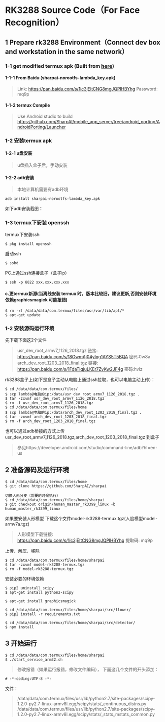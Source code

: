 # RK3288 Source Code（For Face Recognition）

## 1 Prepare rk3288 Environment（Connect dev box and workstation in the same network）

### 1-1 get modified termux apk (Built from [here](https://github.com/SharpAI/mobile_app_server/tree/android_porting/AndroidPorting/Launcher))

#### 1-1-1 From Baidu (sharpai-norootfs-lambda_key.apk)
> Link: https://pan.baidu.com/s/1ic3jEItCNG8mgJQPlHBYhg Password: mq9p
#### 1-1-2 termux Compile
> Use Android studio to build https://github.com/SharpAI/mobile_app_server/tree/android_porting/AndroidPorting/Launcher

### 1-2 安装termux apk
#### 1-2-1 u盘安装
>u盘插入盒子后，手动安装

#### 1-2-2 adb安装
>本地计算机需要有adb环境
```
adb install sharpai-norootfs-lambda_key.apk
```
如下adb安装截图：




### 1-3 termux下安装 openssh

termux下安装ssh
```
$ pkg install openssh
```
启动ssh
```
$ sshd
```

PC上通过ssh连接盒子（盒子ip）
```
$ ssh -p 8022 xxx.xxx.xxx.xxx

```


#### c.更termux新源(当离线安装 termux 时，版本比较旧，建议更新,否则安装环境依赖graphicsmagick 可能报错)
```
$ rm -rf /data/data/com.termux/files/usr/var/lib/apt/*
$ apt-get update
```


### 1-2 安装源码运行环境
先下载下面这2个文件

>usr_dev_root_armv7_1126_2018.tgz
链接: https://pan.baidu.com/s/18GwmAj04ylqg1AYS5T5BQA 密码:0w8a
arch_dev_root_1203_2018_final.tgz
链接: https://pan.baidu.com/s/1FdaTiqjuLKEr7ZvKw2JF4g 密码:hvlz

rk3288盒子上(如下是盒子主动从电脑上通过ssh拉取，也可以电脑主动上传)：
```
$ cd /data/data/com.termux/files/
$ scp lambda@电脑的ip:/data/usr_dev_root_armv7_1126_2018.tgz .
$ tar -zxvmf usr_dev_root_armv7_1126_2018.tgz
$ rm -f usr_dev_root_armv7_1126_2018.tgz
$ cd /data/data/com.termux/files/home
$ scp lambda@电脑的ip:/data/arch_dev_root_1203_2018_final.tgz .
$ tar -zxvmf arch_dev_root_1203_2018_final.tgz
$ rm -f arch_dev_root_1203_2018_final.tgz
```
也可以通过adb桥接的方式上传usr_dev_root_armv7_1126_2018.tgz,arch_dev_root_1203_2018_final.tgz 到盒子
> 参见https://developer.android.com/studio/command-line/adb?hl=en-us

## 2 准备源码及运行环境
```
$ cd /data/data/com.termux/files/home
$ git clone https://github.com/SharpAI/sharpai

切换人形分支（需要的时候执行）
$ cd /data/data/com.termux/files/home/sharpai
$ git checkout origin/human_master_rk3399_linux -b human_master_rk3399_linux  

```
如果要安装人形模型
下载这个文件model-rk3288-termux.tgz(人脸模型model-armv7a.tgz)
> 人形模型下载链接: https://pan.baidu.com/s/1ic3jEItCNG8mgJQPlHBYhg 提取码: mq9p

上传、解压、移除
```
$ cd /data/data/com.termux/files/home/sharpai
$ tar -zxvmf model-rk3288-termux.tgz
$ rm -f model-rk3288-termux.tgz
```



安装必要的环境依赖
```
$ pip2 uninstall scipy
$ apt-get install python2-scipy

$ apt-get install graphicsmagick

$ cd /data/data/com.termux/files/home/sharpai/src/flower/
$ pip2 install -r requirements.txt

$ cd /data/data/com.termux/files/home/sharpai/src/detector/
$ npm install
```


## 3 开始运行
```
$ cd /data/data/com.termux/files/home/sharpai
$ ./start_service_arm32.sh
```

> 修改报错（如果运行报错，修改文件编码），
下面这几个文件的开头添加：
```
# -*-coding:UTF-8 -*-
```
文件：
>/data/data/com.termux/files/usr/lib/python2.7/site-packages/scipy-1.2.0-py2.7-linux-armv8l.egg/scipy/stats/_continuous_distns.py
/data/data/com.termux/files/usr/lib/python2.7/site-packages/scipy-1.2.0-py2.7-linux-armv8l.egg/scipy/stats/_stats_mstats_common.py
